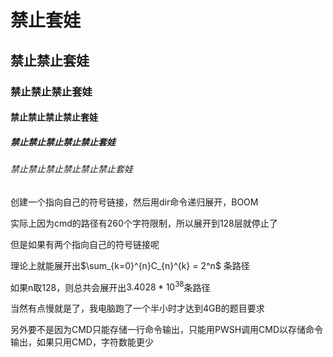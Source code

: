 # 禁止套娃

## 禁止禁止套娃

### 禁止禁止禁止套娃

#### 禁止禁止禁止禁止套娃

##### 禁止禁止禁止禁止禁止套娃

###### 禁止禁止禁止禁止禁止禁止套娃

创建一个指向自己的符号链接，然后用dir命令递归展开，BOOM

实际上因为cmd的路径有260个字符限制，所以展开到128层就停止了

但是如果有两个指向自己的符号链接呢

理论上就能展开出$\sum_{k=0}^{n}C_{n}^{k} = 2^n$ 条路径

如果n取128，则总共会展开出$3.4028*10^{38}$条路径

当然有点慢就是了，我电脑跑了一个半小时才达到4GB的题目要求

另外要不是因为CMD只能存储一行命令输出，只能用PWSH调用CMD以存储命令输出，如果只用CMD，字符数能更少
